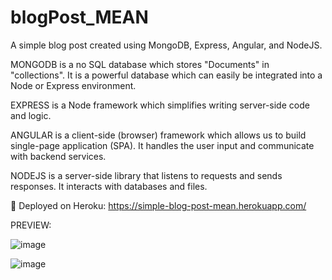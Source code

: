 # blogPost_MEAN

A simple blog post created using MongoDB, Express, Angular, and NodeJS.

MONGODB is a no SQL database which stores "Documents" in "collections". It is a powerful database which can easily be integrated into a Node or Express environment.

EXPRESS is a Node framework which simplifies writing server-side code and logic.

ANGULAR is a client-side (browser) framework which allows us to build single-page application (SPA). It handles the user input and communicate with backend services.

NODEJS is a server-side library that listens to requests and sends responses. It interacts with databases and files.

🔗 Deployed on Heroku: https://simple-blog-post-mean.herokuapp.com/

PREVIEW:

![image](https://user-images.githubusercontent.com/105072341/200129253-d274b00b-a414-4dda-9394-37bcdeb46351.png)

![image](https://user-images.githubusercontent.com/105072341/200129318-1b29339b-d97e-4895-ad5c-62f4290c9cd6.png)





